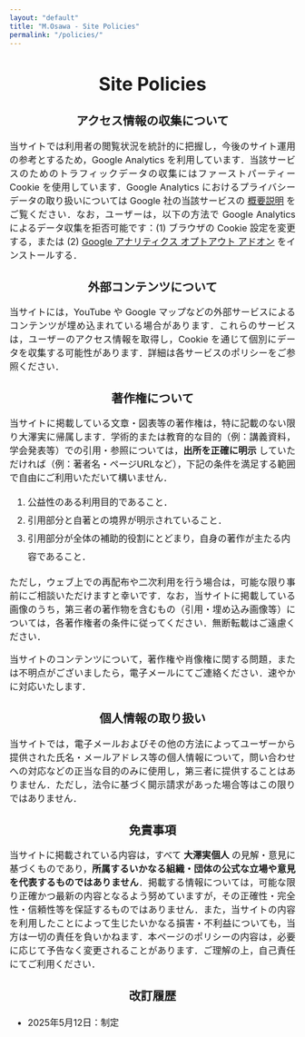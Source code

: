```yaml
---
layout: "default"
title: "M.Osawa - Site Policies"
permalink: "/policies/"
---
```


<style type="text/css" media="screen">
  .policies-container {
    margin: 1rem auto;
    max-width: 44rem;
    font-size: 1rem; 
  }
  .policies-container p {
    text-align: justify;
    text-justify: inter-ideograph;
  }
  h1, h2 { text-align: center; }
  h2 { font-size: 1.3rem; }
  section { margin-bottom: 1rem; } 
  ol, ul {
    margin-left: 0; 
    padding: 0 0 0 2rem;
    line-height: 2;
  }
</style>

<div class="policies-container">

<h1>Site Policies</h1>

<section>
<h2>アクセス情報の収集について</h2>
<p>当サイトでは利用者の閲覧状況を統計的に把握し，今後のサイト運用の参考とするため，Google Analytics を利用しています．当該サービスのためのトラフィックデータの収集にはファーストパーティー Cookie を使用しています．Google Analytics におけるプライバシーデータの取り扱いについては Google 社の当該サービスの <a href="https://support.google.com/analytics/answer/6004245?hl=ja">概要説明</a> をご覧ください．なお，ユーザーは，以下の方法で Google Analytics によるデータ収集を拒否可能です：(1) ブラウザの Cookie 設定を変更する，または (2) <a href="https://tools.google.com/dlpage/gaoptout">Google アナリティクス オプトアウト アドオン</a> をインストールする．</p>
</section>

<section>
<h2>外部コンテンツについて</h2>
<p>当サイトには，YouTube や Google マップなどの外部サービスによるコンテンツが埋め込まれている場合があります．これらのサービスは，ユーザーのアクセス情報を取得し，Cookie を通じて個別にデータを収集する可能性があります．詳細は各サービスのポリシーをご参照ください．</p>
</section>

<section>
  <h2>著作権について</h2>
  <p>当サイトに掲載している文章・図表等の著作権は，特に記載のない限り大澤実に帰属します．学術的または教育的な目的（例：講義資料，学会発表等）での引用・参照については，<strong>出所を正確に明示</strong> していただければ（例：著者名・ページURLなど），下記の条件を満足する範囲で自由にご利用いただいて構いません．</p>
  <ol>
    <li>公益性のある利用目的であること．</li>
    <li>引用部分と自著との境界が明示されていること．</li>
    <li>引用部分が全体の補助的役割にとどまり，自身の著作が主たる内容であること．</li>
  </ol>

  <p>ただし，ウェブ上での再配布や二次利用を行う場合は，可能な限り事前にご相談いただけますと幸いです．なお，当サイトに掲載している画像のうち，第三者の著作物を含むもの（引用・埋め込み画像等）については，各著作権者の条件に従ってください．無断転載はご遠慮ください．</p>

  <p>当サイトのコンテンツについて，著作権や肖像権に関する問題，または不明点がございましたら，電子メールにてご連絡ください．速やかに対応いたします．</p>
</section>

<section>
<h2>個人情報の取り扱い</h2>
<p>当サイトでは，電子メールおよびその他の方法によってユーザーから提供された氏名・メールアドレス等の個人情報について，問い合わせへの対応などの正当な目的のみに使用し，第三者に提供することはありません．ただし，法令に基づく開示請求があった場合等はこの限りではありません．</p>
</section>

<section>
<h2 id="disclaimer">免責事項</h2>

<p>当サイトに掲載されている内容は，すべて <strong>大澤実個人</strong> の見解・意見に基づくものであり，<strong>所属するいかなる組織・団体の公式な立場や意見を代表するものではありません</strong>．掲載する情報については，可能な限り正確かつ最新の内容となるよう努めていますが，その正確性・完全性・信頼性等を保証するものではありません．また，当サイトの内容を利用したことによって生じたいかなる損害・不利益についても，当方は一切の責任を負いかねます．本ページのポリシーの内容は，必要に応じて予告なく変更されることがあります．ご理解の上，自己責任にてご利用ください．</p>
</section>

<section>
<h2>改訂履歴</h2>
<ul>
<li>2025年5月12日：制定</li>
</ul>
</section>

</div>